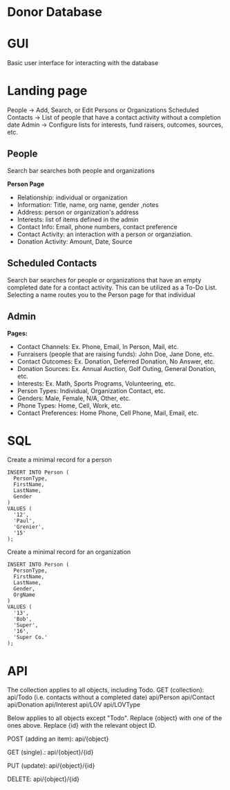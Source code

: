 # Donor Database


# GUI
Basic user interface for interacting with the database

# Landing page
People -> Add, Search, or Edit Persons or Organizations
Scheduled Contacts -> List of people that have a contact activity without a completion date
Admin ->  Configure lists for interests, fund raisers, outcomes, sources, etc.

## People
  Search bar searches both people and organizations

  **Person Page**
- Relationship: individual or organization
- Information: Title, name, org name, gender ,notes
- Address: person or organization's address
- Interests: list of items defined in the admin
- Contact Info: Email, phone numbers, contact preference
- Contact Activity: an interaction with a person or organziation.
- Donation Activity: Amount, Date, Source

## Scheduled Contacts
  Search bar searches for people or organizations that have an empty completed date for a contact activity.  This can be utilized as a To-Do List.
  Selecting a name routes you to the Person page for that individual

## Admin 
**Pages:**
- Contact Channels: Ex. Phone, Email, In Person, Mail, etc.
- Funraisers (people that are raising funds): John Doe, Jane Done, etc.
- Contact Outcomes: Ex. Donation, Deferred Donation, No Answer, etc.
- Donation Sources: Ex. Annual Auction, Golf Outing, General Donation, etc.
- Interests: Ex. Math, Sports Programs, Volunteering, etc.
- Person Types: Individual, Organization Contact, etc.
- Genders: Male, Female, N/A, Other, etc.
- Phone Types: Home, Cell, Work, etc.
- Contact Preferences: Home Phone, Cell Phone, Mail, Email, etc.

# SQL

Create a minimal record for a person

```
INSERT INTO Person (
  PersonType,
  FirstName,
  LastName,
  Gender
)
VALUES (
  '12',
  'Paul',
  'Grenier',
  '15'
);
```

Create a minimal record for an organization

```
INSERT INTO Person (
  PersonType,
  FirstName,
  LastName,
  Gender,
  OrgName
)
VALUES (
  '13',
  'Bob',
  'Super',
  '16',
  'Super Co.'
);
```

# API

The collection applies to all objects, including Todo.
GET (collection):
api/Todo  (i.e. contacts without a completed date)
api/Person
api/Contact
api/Donation
api/Interest
api/LOV
api/LOVType

Below applies to all objects except "Todo". Replace {object} with one of the ones above. Replace {id} with the relevant object ID.

POST (adding an item):
api/{object}

GET (single).:
api/{object}/{id}

PUT (update):
api/{object}/{id}

DELETE:
api/{object}/{id}
